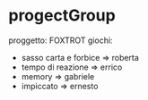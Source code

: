 # progectGroup
proggetto: FOXTROT
giochi:
- sasso carta e forbice => roberta
- tempo di reazione => errico
- memory => gabriele
- impiccato => ernesto

  
